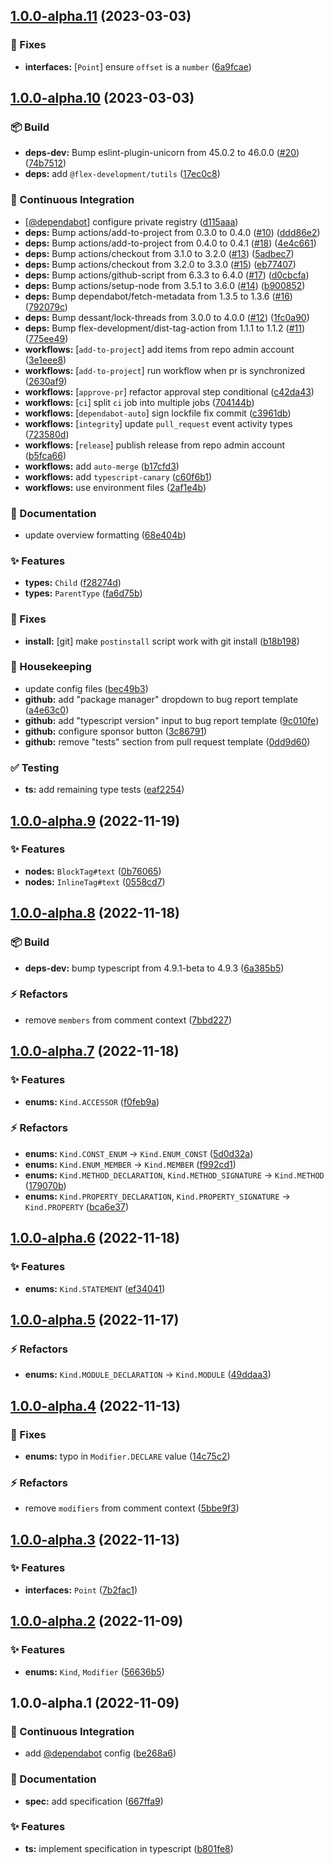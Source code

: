 ## [1.0.0-alpha.11](https://github.com/flex-development/docast/compare/1.0.0-alpha.10...1.0.0-alpha.11) (2023-03-03)


### :bug: Fixes

* **interfaces:** [`Point`] ensure `offset` is a `number` ([6a9fcae](https://github.com/flex-development/docast/commit/6a9fcae5fb68affa120d7fd51fdd47b212ee5d22))

## [1.0.0-alpha.10](https://github.com/flex-development/docast/compare/1.0.0-alpha.9...1.0.0-alpha.10) (2023-03-03)


### :package: Build

* **deps-dev:** Bump eslint-plugin-unicorn from 45.0.2 to 46.0.0 ([#20](https://github.com/flex-development/docast/issues/20)) ([74b7512](https://github.com/flex-development/docast/commit/74b7512579d93d8455a92bf570b50e26514b1511))
* **deps:** add `@flex-development/tutils` ([17ec0c8](https://github.com/flex-development/docast/commit/17ec0c80d4602f70b1cb305195cf38e904151c8b))


### :robot: Continuous Integration

* [[@dependabot](https://github.com/dependabot)] configure private registry ([d115aaa](https://github.com/flex-development/docast/commit/d115aaab21ddf257e54a11ed87afae1e1a872e53))
* **deps:** Bump actions/add-to-project from 0.3.0 to 0.4.0 ([#10](https://github.com/flex-development/docast/issues/10)) ([ddd86e2](https://github.com/flex-development/docast/commit/ddd86e2af3828cc9d08ad359f4f2d2c44dfb63f7))
* **deps:** Bump actions/add-to-project from 0.4.0 to 0.4.1 ([#18](https://github.com/flex-development/docast/issues/18)) ([4e4c661](https://github.com/flex-development/docast/commit/4e4c6615f500c2ae407ab39ef5031af0251b8808))
* **deps:** Bump actions/checkout from 3.1.0 to 3.2.0 ([#13](https://github.com/flex-development/docast/issues/13)) ([5adbec7](https://github.com/flex-development/docast/commit/5adbec715cd7c67eb99598d0b8a10933c07d9b46))
* **deps:** Bump actions/checkout from 3.2.0 to 3.3.0 ([#15](https://github.com/flex-development/docast/issues/15)) ([eb77407](https://github.com/flex-development/docast/commit/eb774074daaf4c8e6179353ad4eafdfcbbe6f2e7))
* **deps:** Bump actions/github-script from 6.3.3 to 6.4.0 ([#17](https://github.com/flex-development/docast/issues/17)) ([d0cbcfa](https://github.com/flex-development/docast/commit/d0cbcfa57d00028c25cb43d6b68bd387ed9927ce))
* **deps:** Bump actions/setup-node from 3.5.1 to 3.6.0 ([#14](https://github.com/flex-development/docast/issues/14)) ([b900852](https://github.com/flex-development/docast/commit/b9008524350e84c9ebea053adea394d3b20a0517))
* **deps:** Bump dependabot/fetch-metadata from 1.3.5 to 1.3.6 ([#16](https://github.com/flex-development/docast/issues/16)) ([792079c](https://github.com/flex-development/docast/commit/792079c5c1ccdf830b1a97de516f8de911723fad))
* **deps:** Bump dessant/lock-threads from 3.0.0 to 4.0.0 ([#12](https://github.com/flex-development/docast/issues/12)) ([1fc0a90](https://github.com/flex-development/docast/commit/1fc0a90404b9f8ff21d494be4e6dac5ea721dbc2))
* **deps:** Bump flex-development/dist-tag-action from 1.1.1 to 1.1.2 ([#11](https://github.com/flex-development/docast/issues/11)) ([775ee49](https://github.com/flex-development/docast/commit/775ee4906a1fb090118e2393d9a0bd82103f2d81))
* **workflows:** [`add-to-project`] add items from repo admin account ([3e1eee8](https://github.com/flex-development/docast/commit/3e1eee8a2b13df77c5e0282ddfe0fe3dbe8fceef))
* **workflows:** [`add-to-project`] run workflow when pr is synchronized ([2630af9](https://github.com/flex-development/docast/commit/2630af98888a13b2af52e9ff82b2ccb7e356b1e5))
* **workflows:** [`approve-pr`] refactor approval step conditional ([c42da43](https://github.com/flex-development/docast/commit/c42da43322115ff49dca81d7795e813c0f74b1bb))
* **workflows:** [`ci`] split `ci` job into multiple jobs ([704144b](https://github.com/flex-development/docast/commit/704144bd7d52a46450898ac91b29330b7c61f4a4))
* **workflows:** [`dependabot-auto`] sign lockfile fix commit ([c3961db](https://github.com/flex-development/docast/commit/c3961dbc19367142e60435abc468325f802fe793))
* **workflows:** [`integrity`] update `pull_request` event activity types ([723580d](https://github.com/flex-development/docast/commit/723580dbe7f6c983f66f98b996cf917e8e637943))
* **workflows:** [`release`] publish release from repo admin account ([b5fca66](https://github.com/flex-development/docast/commit/b5fca66f93c8ce33302e795d2006be9666ddfea8))
* **workflows:** add `auto-merge` ([b17cfd3](https://github.com/flex-development/docast/commit/b17cfd33bdecd4ec90f49f2e4ae7ce681258666c))
* **workflows:** add `typescript-canary` ([c60f6b1](https://github.com/flex-development/docast/commit/c60f6b14680a2f8bfba5ecb4b76956d7e41d63be))
* **workflows:** use environment files ([2af1e4b](https://github.com/flex-development/docast/commit/2af1e4b28acebef7103e8c8a84284cd14cf8587a))


### :pencil: Documentation

* update overview formatting ([68e404b](https://github.com/flex-development/docast/commit/68e404bf698ee71b695135a2d23e10a9df83fd2f))


### :sparkles: Features

* **types:** `Child` ([f28274d](https://github.com/flex-development/docast/commit/f28274ddfc0f07894959b6dfb9b737f4dec5d5f4))
* **types:** `ParentType` ([fa6d75b](https://github.com/flex-development/docast/commit/fa6d75bb2879d2c84d59df694b24cb1885ae98db))


### :bug: Fixes

* **install:** [git] make `postinstall` script work with git install ([b18b198](https://github.com/flex-development/docast/commit/b18b198b49578c3649bcb285d4fd2312a7b2fff6))


### :house_with_garden: Housekeeping

* update config files ([bec49b3](https://github.com/flex-development/docast/commit/bec49b3caf5608d70f66aa692deaa74832817885))
* **github:** add "package manager" dropdown to bug report template ([a4e63c0](https://github.com/flex-development/docast/commit/a4e63c0affe338eb1a68208f936036ce836aa2c9))
* **github:** add "typescript version" input to bug report template ([9c010fe](https://github.com/flex-development/docast/commit/9c010fe1d299eb509b68d36a0559d441d1b9a3cc))
* **github:** configure sponsor button ([3c86791](https://github.com/flex-development/docast/commit/3c86791192ec79c61a8d977bd33dd0be366a3e44))
* **github:** remove "tests" section from pull request template ([0dd9d60](https://github.com/flex-development/docast/commit/0dd9d604d4f3f2017181d99304cfe3d42bf31c6f))


### :white_check_mark: Testing

* **ts:** add remaining type tests ([eaf2254](https://github.com/flex-development/docast/commit/eaf2254b9add2474311edb3e60e7fbe2342892f1))

## [1.0.0-alpha.9](https://github.com/flex-development/docast/compare/1.0.0-alpha.8...1.0.0-alpha.9) (2022-11-19)


### :sparkles: Features

* **nodes:** `BlockTag#text` ([0b76065](https://github.com/flex-development/docast/commit/0b76065b4b29077aaea9ae2749ddb021e2fb10a4))
* **nodes:** `InlineTag#text` ([0558cd7](https://github.com/flex-development/docast/commit/0558cd7df5bb52b56ec0f2c35886f65807346837))

## [1.0.0-alpha.8](https://github.com/flex-development/docast/compare/1.0.0-alpha.7...1.0.0-alpha.8) (2022-11-18)


### :package: Build

* **deps-dev:** bump typescript from 4.9.1-beta to 4.9.3 ([6a385b5](https://github.com/flex-development/docast/commit/6a385b582941e7718142bfecc9be3dcf673c8b32))


### :zap: Refactors

* remove `members` from comment context ([7bbd227](https://github.com/flex-development/docast/commit/7bbd227eb9e90e2e3630166733688afd7cbbec67))

## [1.0.0-alpha.7](https://github.com/flex-development/docast/compare/1.0.0-alpha.6...1.0.0-alpha.7) (2022-11-18)


### :sparkles: Features

* **enums:** `Kind.ACCESSOR` ([f0feb9a](https://github.com/flex-development/docast/commit/f0feb9ab2f157e5373c81eb819e28f885db4b8d4))


### :zap: Refactors

* **enums:** `Kind.CONST_ENUM` -> `Kind.ENUM_CONST` ([5d0d32a](https://github.com/flex-development/docast/commit/5d0d32a24c43228aab0c52030c1d85f4fbd01c48))
* **enums:** `Kind.ENUM_MEMBER` -> `Kind.MEMBER` ([f992cd1](https://github.com/flex-development/docast/commit/f992cd14bf52630a34f52d3e4e3ae18fb7f2d725))
* **enums:** `Kind.METHOD_DECLARATION`, `Kind.METHOD_SIGNATURE` -> `Kind.METHOD` ([179070b](https://github.com/flex-development/docast/commit/179070b209b9e4112358407767ca99f14b466579))
* **enums:** `Kind.PROPERTY_DECLARATION`, `Kind.PROPERTY_SIGNATURE` -> `Kind.PROPERTY` ([bca6e37](https://github.com/flex-development/docast/commit/bca6e3734a39311485dde66ae44ae0ed3533102c))

## [1.0.0-alpha.6](https://github.com/flex-development/docast/compare/1.0.0-alpha.5...1.0.0-alpha.6) (2022-11-18)


### :sparkles: Features

* **enums:** `Kind.STATEMENT` ([ef34041](https://github.com/flex-development/docast/commit/ef3404175f762b0f6a51b63827e929dbfff70e16))

## [1.0.0-alpha.5](https://github.com/flex-development/docast/compare/1.0.0-alpha.4...1.0.0-alpha.5) (2022-11-17)


### :zap: Refactors

* **enums:** `Kind.MODULE_DECLARATION` -> `Kind.MODULE` ([49ddaa3](https://github.com/flex-development/docast/commit/49ddaa3975618dbda6eec5fd2efbed6219afedad))

## [1.0.0-alpha.4](https://github.com/flex-development/docast/compare/1.0.0-alpha.3...1.0.0-alpha.4) (2022-11-13)


### :bug: Fixes

* **enums:** typo in `Modifier.DECLARE` value ([14c75c2](https://github.com/flex-development/docast/commit/14c75c2f3c3814e78b70a09c84333ae22807462b))


### :zap: Refactors

* remove `modifiers` from comment context ([5bbe9f3](https://github.com/flex-development/docast/commit/5bbe9f3f266379047cda06cf9c1e37aef693a7f0))

## [1.0.0-alpha.3](https://github.com/flex-development/docast/compare/1.0.0-alpha.2...1.0.0-alpha.3) (2022-11-13)


### :sparkles: Features

* **interfaces:** `Point` ([7b2fac1](https://github.com/flex-development/docast/commit/7b2fac1ec94cecc90784914f7d58bdcbdf20ad70))

## [1.0.0-alpha.2](https://github.com/flex-development/docast/compare/1.0.0-alpha.1...1.0.0-alpha.2) (2022-11-09)


### :sparkles: Features

* **enums:** `Kind`, `Modifier` ([56636b5](https://github.com/flex-development/docast/commit/56636b539d95d0dbe2f439caf076dd99d63c707c))

## 1.0.0-alpha.1 (2022-11-09)


### :robot: Continuous Integration

* add [@dependabot](https://github.com/dependabot) config ([be268a6](https://github.com/flex-development/docast/commit/be268a6e64251acab24f553c5099cd0746338405))


### :pencil: Documentation

* **spec:** add specification ([667ffa9](https://github.com/flex-development/docast/commit/667ffa93bbf109176c5ecab839e5da4d3630a46b))


### :sparkles: Features

* **ts:** implement specification in typescript ([b801fe8](https://github.com/flex-development/docast/commit/b801fe8462e39c460c0de44fdef263b03ea7d0b4))

